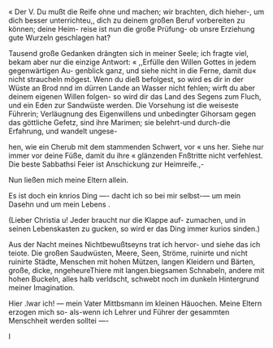 « Der V. Du mußt die Reife ohne und machen; wir
brachten, dich hieher-, um dich besser unterrichteu,, dich zu
deinem großen Beruf vorbereiten zu können; deine Heim-
reise ist nun die große Prüfung- ob unsre Erziehung gute
Wurzeln geschlagen hat?

Tausend große Gedanken drängten sich in meiner Seele;
ich fragte viel, bekam aber nur die einzige Antwort:
« ,,Erfülle den Willen Gottes in jedem gegenwärtigen Au-
genblick ganz, und siehe nicht in die Ferne, damit du« nicht
straucheln mögest. Wenn du dieß befolgest, so wird es dir
in der Wüste an Brod nnd im dürren Lande an Wasser
nicht fehlen; wirft du aber deinem eigenen Willen folgen-
so wird dir das Land des Segens zum Fluch, und ein Eden
zur Sandwüste werden. Die Vorsehung ist die weiseste
Führerin; Verläugnung des Eigenwillens und unbedingter
Gihorsam gegen das göttliche Gefetz, sind ihre Marimen;
sie belehrt-und durch-die Erfahrung, und wandelt ungese-

hen, wie ein Cherub mit dem stammenden Schwert, vor
« uns her. Siehe nur immer vor deine Füße, damit du ihre
« glänzenden Fnßtritte nicht verfehlest. Die beste Sabbathsi
Feier ist Anschickung zur Heimreife.,-

Nun ließen mich meine Eltern allein.

Es ist doch ein knrios Ding —- dacht ich so bei mir selbst-—
um mein Dasehn und um mein Lebens .

(Lieber Christia u! Jeder braucht nur die Klappe auf-
zumachen, und in seinen Lebenskasten zu gucken, so wird er
das Ding immer kurios sinden.)

Aus der Nacht meines Nichtbewußtseyns trat ich hervor-
und siehe das ich teiote. Die großen Saudwüsten, Meere,
Seen, Ströme, ruinirte und nicht ruinirte Städte, Menschen
mit hohen Mützen, langen Kleidern und Bärten, große, dicke,
nngeheureThiere mit langen.biegsamen Schnabeln, andere
mit hohen Buckeln, alles halb verldscht, schwebt noch im
dunkeln Hintergrund meiner Imagination.

Hier .lwar ich! — mein Vater Mittbsmann im kleinen
Häuochen. Meine Eltern erzogen mich so- als-wenn ich
Lehrer und Führer der gesammten Menschheit werden solltei —-

I

